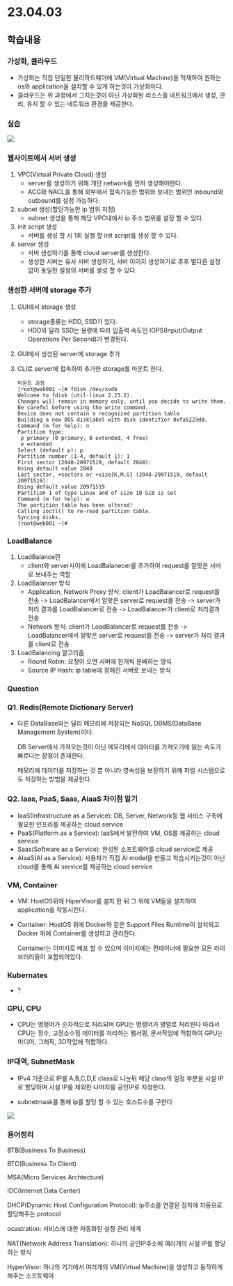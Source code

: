# 23.04.03

## 학습내용

### 가상화, 클라우드

- 가상화는 직접 단일한 물리하드웨어에 VM(Virtual Machine)을 적재하여 원하는 os와 application을 설치할 수 있게 하는것이 가상화이다.
- 클라우드는 위 과정에서 그치는것이 아닌 가상화된 리소스를 네트워크에서 생성, 관리, 유지 할 수 있는 네트워크 환경을 제공한다.



### 실습

<img src="https://user-images.githubusercontent.com/115130757/229485935-1c770f59-0002-49a7-84df-a715630c911b.png">

### 웹사이트에서 서버 생성

1. VPC(Virtual Private Cloud) 생성
   - server를 생성하기 위해 개인 network를 먼저 생성해야한다.
   - ACG와 NACL을 통해 외부에서 접속가능한 범위와 보내는 범위인 inbound와 outbound를 설정 가능하다.
2. subnet 생성(할당가능한 ip 범위 지정)
   - subnet 생성을 통해 해당 VPC내에서 ip 주소 범위를 설정 할 수 있다.
3. init script 생성
   - 서버를 생성 할 시 1회 실행 할 init script를 생성 할 수 있다.
4. server 생성
   - 서버 생성하기를 통해 cloud server를 생성한다.
   - 생성한 서버는 유사 서버 생성하기, 서버 이미지 생성하기로 추후 별다른 설정 없이 동일한 설정의 서버를 생성 할 수 있다.



### 생성한 서버에 storage 추가

1. GUI에서 storage 생성

   - storage종류는 HDD, SSD가 있다.
   - HDD와 달리 SSD는 용량에 따라 입출력 속도인 IOPS(Input/Output Operations Per Second)가 변경된다.

2. GUI에서 생성된 server에 storage 추가

3. CLI로 server에 접속하여 추가한 storage를 마운트 한다.

   ```
   마운트 과정
   [root@web001 ~]# fdisk /dev/xvdb  
   Welcome to fdisk (util-linux 2.23.2).
   Changes will remain in memory only, until you decide to write them.
   Be careful before using the write command.
   Device does not contain a recognized partition table
   Building a new DOS disklabel with disk identifier 0xfa5223d0.
   Command (m for help): n
   Partition type:
    p primary (0 primary, 0 extended, 4 free)
    e extended
   Select (default p): p
   Partition number (1-4, default 1): 1
   First sector (2048-20971519, default 2048):
   Using default value 2048
   Last sector, +sectors or +size{K,M,G} (2048-20971519, default 20971519):
   Using default value 20971519
   Partition 1 of type Linux and of size 10 GiB is set
   Command (m for help): w
   The partition table has been altered!
   Calling ioctl() to re-read partition table.
   Syncing disks.
   [root@web001 ~]#
   ```

   

### LoadBalance

1. LoadBalance란
   - client와 server사이에 LoadBalanecer를 추가하여 request를 알맞은 서버로 보내주는 역할
2. LoadBalancer 방식
   - Application, Network Proxy 방식: client가 LoadBalancer로 request를 전송 -> LoadBalancer에서 알맞은 server로 request를 전송 -> server가 처리 결과를 LoadBalancer로 전송 -> LoadBalancer가 client로 처리결과 전송
   - Network 방식: client가 LoadBalancer로 request를 전송 -> LoadBalancer에서 알맞은 server로 request를 전송 -> server가 처리 결과를  client로 전송
3. LoadBalancing 알고리즘
   - Round Robin: 요청이 오면 서버에 한개씩 분배하는 방식
   - Source IP Hash: ip table에 정해진 서버로 보내는 방식



### Question

### Q1. Redis(Remote Dictionary Server)

- 다른 DataBase와는 달리 메모리에 저장되는 NoSQL DBMS(DataBase Management System)이다.

  DB Server에서 가져오는것이 아닌 메모리에서 데이터를 가져오기에 읽는 속도가 빠르다는 장점이 존재한다.

  메모리에 데이터를 저장하는 것 뿐 아니라 영속성을 보장하기 위해 파일 시스템으로도 저장하는 방법을 제공한다.

### Q2. Iaas, PaaS, Saas, AiaaS 차이점 알기

- IaaS(Infrastructure as a Service): DB, Server, Network등 웹 서비스 구축에 필요한 인프라를 제공하는 cloud service
- PaaS(Platform as a Service): IaaS에서 발전하여 VM, OS를 제공하는 cloud service
- Saas(Software as a Service): 완성된 소프트웨어를 cloud service로 제공
- AIaaS(AI as a Service): 사용자가 직접 AI model을 만들고 학습시키는것이 아닌 cloud를 통해 AI service를 제공하는 cloud service

### VM, Container

- VM: HostOS위에 HiperVisor를 설치 한 뒤 그 위에 VM들을 설치하여 application을 작동시킨다.

- Container: HostOS 위에 Docker와 같은 Support Files Runtime이 설치되고 Docker 위에 Container를 생성하고 관리한다.

  Container는 이미지로 배포 할 수 있으며 이미지에는 컨테이너에 필요한 모든 라이브러리들이 포함되어있다.

### Kubernates

- ?

### GPU, CPU 

- CPU는 명령어가 순차적으로 처리되며 GPU는 명령어가 병렬로 처리된다 따라서 CPU는  정수, 고정소수점 데이터를 처리하는 웹서핑, 문서작업에 적합하여 GPU는 미디어, 그래픽, 3D작업에 적합하다.

### IP대역, SubnetMask

- IPv4 기준으로 IP를 A,B,C,D,E class로 나눈뒤 해당 class의 일정 부분을 사설 IP로 할당하며 사설 IP를 제외한 나머지를 공인IP로 지정한다.

- subnetmask를 통해 ip를 할당 할 수 있는 호스트수를 구한다

<img src="https://user-images.githubusercontent.com/115130757/229485958-7ec1864e-5cb4-48ca-9f01-627dac5dd848.png">



### 용어정리

BTB(Business To Business)

BTC(Business To Client)

MSA(Micro Services Archtecture)

IDC(Internet Data Center)

DHCP(Dynamic Host Configuration Protocol): ip주소를 연결된 장치에 자동으로 할당해주는 protocol

ocastration: 서비스에 대한 자동화된 설정 관리 체계

NAT(Network Address Translation): 하나의 공인IP주소에 여러개의 사설 IP를 항당하는 방식

HyperVisor: 하나의 기기에서 여러개의 VM(Virtual Machine)을 생성하고 동작하게 해주는 소프트웨어



